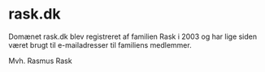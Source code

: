 # rask.dk

Domænet rask.dk blev registreret af familien Rask i 2003 og har lige siden været brugt til e-mailadresser til familiens medlemmer.

Mvh.
Rasmus Rask
